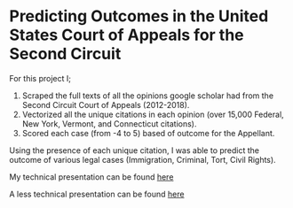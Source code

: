 # Predicting Outcomes in the United States Court of Appeals for the Second Circuit

For this project I;

1. Scraped the full texts of all the opinions google scholar had from the Second Circuit Court of Appeals (2012-2018).
2. Vectorized all the unique citations in each opinion (over 15,000 Federal, New York, Vermont, and Connecticut citations).
3. Scored each case (from -4 to 5) based of outcome for the Appellant.

Using the presence of each unique citation, I was able to predict the outcome of various legal cases (Immigration, Criminal, Tort, Civil Rights).

My technical presentation can be found [here](https://docs.google.com/presentation/d/1B1Pd0f1vBQD__D3sNBGc4t1AfaWrIBsDUYqlKd3vspg/edit?usp=sharing)

A less technical presentation can be found [here](https://docs.google.com/presentation/d/1fj_dRFswCz_18Q7dMeBwAdioxCfxAwaZj1AEQM94KpU/edit?usp=sharing)
